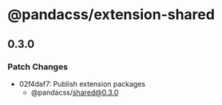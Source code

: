 # @pandacss/extension-shared

## 0.3.0

### Patch Changes

- 02f4daf7: Publish extension packages
  - @pandacss/shared@0.3.0
